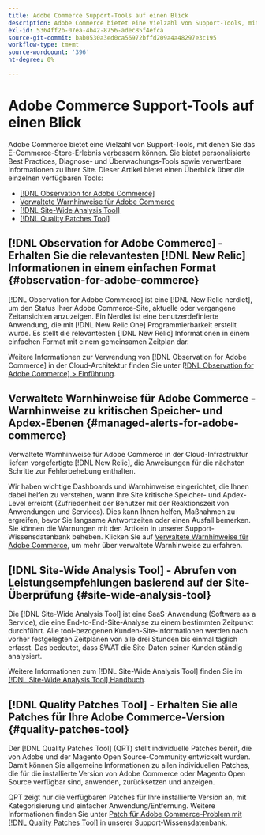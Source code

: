 ```yaml
---
title: Adobe Commerce Support-Tools auf einen Blick
description: Adobe Commerce bietet eine Vielzahl von Support-Tools, mit denen Sie das E-Commerce-Store-Erlebnis verbessern können.
exl-id: 5364ff2b-07ea-4b42-8756-adec85f4efca
source-git-commit: bab0530a3ed0ca56972bffd209a4a48297e3c195
workflow-type: tm+mt
source-wordcount: '396'
ht-degree: 0%

---
```


# Adobe Commerce Support-Tools auf einen Blick

Adobe Commerce bietet eine Vielzahl von Support-Tools, mit denen Sie das E-Commerce-Store-Erlebnis verbessern können.
Sie bietet personalisierte Best Practices, Diagnose- und Überwachungs-Tools sowie verwertbare Informationen zu Ihrer Site.
Dieser Artikel bietet einen Überblick über die einzelnen verfügbaren Tools:

* [[!DNL Observation for Adobe Commerce]](#observation-for-adobe-commerce)
* [Verwaltete Warnhinweise für Adobe Commerce](#managed-alerts-for-adobe-commerce)
* [[!DNL Site-Wide Analysis Tool]](#site-wide-analysis-tool)
* [[!DNL Quality Patches Tool]](#quality-patches-tool)

## [!DNL Observation for Adobe Commerce] - Erhalten Sie die relevantesten [!DNL New Relic] Informationen in einem einfachen Format {#observation-for-adobe-commerce}

[!DNL Observation for Adobe Commerce] ist eine [!DNL New Relic nerdlet], um den Status Ihrer Adobe Commerce-Site, aktuelle oder vergangene Zeitansichten anzuzeigen. Ein Nerdlet ist eine benutzerdefinierte Anwendung, die mit [!DNL New Relic One] Programmierbarkeit erstellt wurde. Es stellt die relevantesten [!DNL New Relic] Informationen in einem einfachen Format mit einem gemeinsamen Zeitplan dar.

Weitere Informationen zur Verwendung von [!DNL Observation for Adobe Commerce] in der Cloud-Architektur finden Sie unter [[!DNL Observation for Adobe Commerce] > Einführung](https://experienceleague.adobe.com/docs/commerce-operations/tools/observation-for-adobe-commerce/intro.html?lang=de).

## Verwaltete Warnhinweise für Adobe Commerce - Warnhinweise zu kritischen Speicher- und Apdex-Ebenen  {#managed-alerts-for-adobe-commerce}

Verwaltete Warnhinweise für Adobe Commerce in der Cloud-Infrastruktur liefern vorgefertigte [!DNL New Relic], die Anweisungen für die nächsten Schritte zur Fehlerbehebung enthalten.

Wir haben wichtige Dashboards und Warnhinweise eingerichtet, die Ihnen dabei helfen zu verstehen, wann Ihre Site kritische Speicher- und Apdex-Level erreicht (Zufriedenheit der Benutzer mit der Reaktionszeit von Anwendungen und Services). Dies kann Ihnen helfen, Maßnahmen zu ergreifen, bevor Sie langsame Antwortzeiten oder einen Ausfall bemerken. Sie können die Warnungen mit den Artikeln in unserer Support-Wissensdatenbank beheben. Klicken Sie auf [Verwaltete Warnhinweise für Adobe Commerce](https://experienceleague.adobe.com/de/docs/commerce-operations/tools/managed-alerts-for-adobe-commerce/managed-alerts-for-magento-commerce), um mehr über verwaltete Warnhinweise zu erfahren.


## [!DNL Site-Wide Analysis Tool] - Abrufen von Leistungsempfehlungen basierend auf der Site-Überprüfung {#site-wide-analysis-tool}

Die [!DNL Site-Wide Analysis Tool] ist eine SaaS-Anwendung (Software as a Service), die eine End-to-End-Site-Analyse zu einem bestimmten Zeitpunkt durchführt. Alle tool-bezogenen Kunden-Site-Informationen werden nach vorher festgelegten Zeitplänen von alle drei Stunden bis einmal täglich erfasst. Das bedeutet, dass SWAT die Site-Daten seiner Kunden ständig analysiert.

Weitere Informationen zum [!DNL Site-Wide Analysis Tool] finden Sie im [[!DNL Site-Wide Analysis Tool] Handbuch](https://experienceleague.adobe.com/docs/commerce-operations/tools/site-wide-analysis-tool/intro.html?lang=de).

## [!DNL Quality Patches Tool] - Erhalten Sie alle Patches für Ihre Adobe Commerce-Version {#quality-patches-tool}

Der [!DNL Quality Patches Tool] (QPT) stellt individuelle Patches bereit, die von Adobe und der Magento Open Source-Community entwickelt wurden. Damit können Sie allgemeine Informationen zu allen individuellen Patches, die für die installierte Version von Adobe Commerce oder Magento Open Source verfügbar sind, anwenden, zurücksetzen und anzeigen.

QPT zeigt nur die verfügbaren Patches für Ihre installierte Version an, mit Kategorisierung und einfacher Anwendung/Entfernung. Weitere Informationen finden Sie unter [Patch für Adobe Commerce-Problem mit  [!DNL Quality Patches Tool]](https://experienceleague.adobe.com/de/docs/commerce-operations/tools/quality-patches-tool/check-patch-for-magento-issue-with-magento-quality-patches) in unserer Support-Wissensdatenbank.
